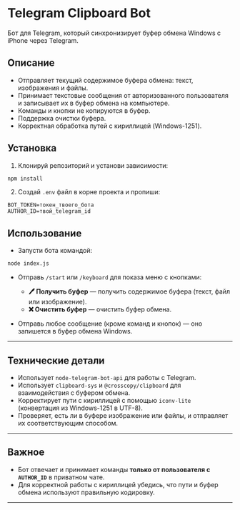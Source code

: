 # Telegram Clipboard Bot

Бот для Telegram, который синхронизирует буфер обмена Windows с iPhone через Telegram.

## Описание

* Отправляет текущий содержимое буфера обмена: текст, изображения и файлы.
* Принимает текстовые сообщения от авторизованного пользователя и записывает их в буфер обмена на компьютере.
* Команды и кнопки не копируются в буфер.
* Поддержка очистки буфера.
* Корректная обработка путей с кириллицей (Windows-1251).

## Установка

1. Клонируй репозиторий и установи зависимости:

```bash
npm install
```

2. Создай `.env` файл в корне проекта и пропиши:

```
BOT_TOKEN=токен_твоего_бота
AUTHOR_ID=твой_telegram_id
```

## Использование

* Запусти бота командой:

```bash
node index.js
```

* Отправь `/start` или `/keyboard` для показа меню с кнопками:

  * **🖊️ Получить буфер** — получить содержимое буфера (текст, файл или изображение).
  * **❌ Очистить буфер** — очистить буфер обмена.

* Отправь любое сообщение (кроме команд и кнопок) — оно запишется в буфер обмена Windows.

---

## Технические детали

* Использует `node-telegram-bot-api` для работы с Telegram.
* Использует `clipboard-sys` и `@crosscopy/clipboard` для взаимодействия с буфером обмена.
* Корректирует пути с кириллицей с помощью `iconv-lite` (конвертация из Windows-1251 в UTF-8).
* Проверяет, есть ли в буфере изображение или файлы, и отправляет их соответствующим способом.

---

## Важное

* Бот отвечает и принимает команды **только от пользователя с `AUTHOR_ID`** в приватном чате.
* Для корректной работы с кириллицей убедись, что пути и буфер обмена используют правильную кодировку.

---
